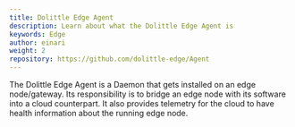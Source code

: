 ```yaml
---
title: Dolittle Edge Agent
description: Learn about what the Dolittle Edge Agent is
keywords: Edge
author: einari
weight: 2
repository: https://github.com/dolittle-edge/Agent
---
```

The Dolittle Edge Agent is a Daemon that gets installed on an edge node/gateway.
Its responsibility is to bridge an edge node with its software into a cloud counterpart.
It also provides telemetry for the cloud to have health information about the running
edge node.
